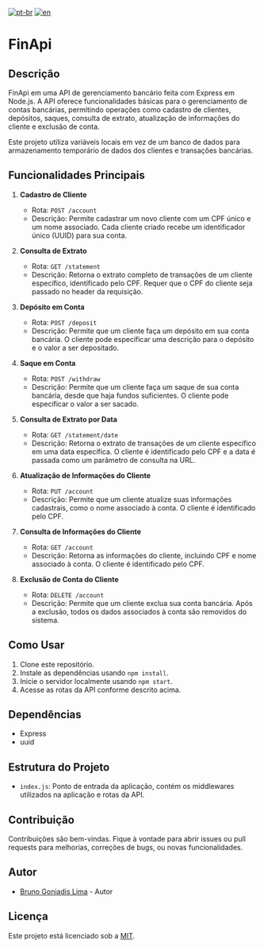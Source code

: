 [![pt-br](https://img.shields.io/badge/lang-pt--br-green.svg)](https://github.com/Brunogoniadis/FinAPI-node/blob/main/README.md)
[![en](https://img.shields.io/badge/lang-en-red.svg)](https://github.com/Brunogoniadis/FinAPI-node/blob/main/README.en.md)

# FinApi

## Descrição

FinApi em uma API de gerenciamento bancário feita com Express em Node.js. A API oferece funcionalidades básicas para o gerenciamento de contas bancárias, permitindo operações como cadastro de clientes, depósitos, saques, consulta de extrato, atualização de informações do cliente e exclusão de conta.

Este projeto utiliza variáveis locais em vez de um banco de dados para armazenamento temporário de dados dos clientes e transações bancárias.

## Funcionalidades Principais

1. **Cadastro de Cliente**
   - Rota: `POST /account`
   - Descrição: Permite cadastrar um novo cliente com um CPF único e um nome associado. Cada cliente criado recebe um identificador único (UUID) para sua conta.

2. **Consulta de Extrato**
   - Rota: `GET /statement`
   - Descrição: Retorna o extrato completo de transações de um cliente específico, identificado pelo CPF. Requer que o CPF do cliente seja passado no header da requisição.

3. **Depósito em Conta**
   - Rota: `POST /deposit`
   - Descrição: Permite que um cliente faça um depósito em sua conta bancária. O cliente pode especificar uma descrição para o depósito e o valor a ser depositado.

4. **Saque em Conta**
   - Rota: `POST /withdraw`
   - Descrição: Permite que um cliente faça um saque de sua conta bancária, desde que haja fundos suficientes. O cliente pode especificar o valor a ser sacado.

5. **Consulta de Extrato por Data**
   - Rota: `GET /statement/date`
   - Descrição: Retorna o extrato de transações de um cliente específico em uma data específica. O cliente é identificado pelo CPF e a data é passada como um parâmetro de consulta na URL.

6. **Atualização de Informações do Cliente**
   - Rota: `PUT /account`
   - Descrição: Permite que um cliente atualize suas informações cadastrais, como o nome associado à conta. O cliente é identificado pelo CPF.

7. **Consulta de Informações do Cliente**
   - Rota: `GET /account`
   - Descrição: Retorna as informações do cliente, incluindo CPF e nome associado à conta. O cliente é identificado pelo CPF.

8. **Exclusão de Conta do Cliente**
   - Rota: `DELETE /account`
   - Descrição: Permite que um cliente exclua sua conta bancária. Após a exclusão, todos os dados associados à conta são removidos do sistema.

## Como Usar

1. Clone este repositório.
2. Instale as dependências usando `npm install`.
3. Inicie o servidor localmente usando `npm start`.
4. Acesse as rotas da API conforme descrito acima.

## Dependências

- Express
- uuid

## Estrutura do Projeto

- `index.js`: Ponto de entrada da aplicação, contém os middlewares utilizados na aplicação e rotas da API.

## Contribuição

Contribuições são bem-vindas. Fique à vontade para abrir issues ou pull requests para melhorias, correções de bugs, ou novas funcionalidades.

## Autor

- [Bruno Goniadis Lima](https://github.com/Brunogoniadis/) - Autor

## Licença

Este projeto está licenciado sob a [MIT](https://github.com/Brunogoniadis/FinAPI-node?tab=MIT-1-ov-file#readme).
